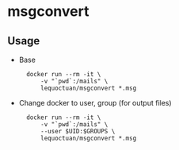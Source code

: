 msgconvert
==========

Usage
-----
* Base

        docker run --rm -it \
            -v "`pwd`:/mails" \
            lequoctuan/msgconvert *.msg

* Change docker to user, group (for output files)

        docker run --rm -it \
            -v "`pwd`:/mails" \
            --user $UID:$GROUPS \
            lequoctuan/msgconvert *.msg
